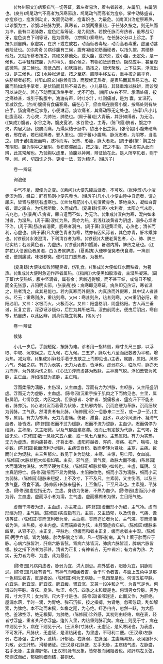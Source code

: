 <!-- { "loadSidebar": true } -->
　　(《台州原文》)痞积疝气一切等证，着左者易治，着右者较难，左属阳，右属阴也。(良务)鸠尾动气不高者为风寒邪热，鸠尾动气而高者为痘疹。掌中动脉盛者，亦痘疹也，痘发则动止，发而仍动者，痘毒炽也。为最危。(《南溟》)治痘察寒热，以诊腹为主，诊腹以任脉为要。真寒者，以腹两旁虽热，于任脉久按之，则无热而为冷，虽有口渴脉数，痘色红紫等证，是为假热。若按任脉而有热者，虽寒战切牙，痘色淡白下利等证，是为假寒。 (《宗柳》)察寒热，在任脉水分以上诊之。手按久则自辨。察虚实，在脐下或左或右，动而低者毒轻，动而高者毒重，虚里动甚者险证也。(《诊病奇 》)病诊腹有三候，腹有凝结如筋而硬者，以指久按，其硬移他处。又就所移者按之，其硬又移他处。或大腹，或脐旁，或小腹，无定处，是一候也。右手轻轻按腹，为时稍久，潜心候之，有物如蚯蚓蠢动，隐然应手，甚至腹底微鸣，是二候也。高低凸凹，如畎亩状。熟按之，起伏聚散，上下往来，浮沉出没，是三候也。(玄 )水肿胀满证，按之至脐，脐随手移左右，重手按之离乎脊，失脐根者必死。(《阳山原文》)脉候有热，而腹候无热者，是表热而其热易去也。按腹而热如烧手掌者，是伏热而其热不易去也。小儿暴热，其轻重难以脉辨，而诊腹可以决定矣。若心下动而其热烙手者，尤不可忽。(南阳)左右不容、承满处痛，按之痛益甚，或引于胸腹中，漉漉有声，时吐水汁，吐则痛减，是为 囊。宜温药，宜减饮食。(台州)腹痛有食痛积痛，痛在心下，瘀血痛在脐旁小腹，按痛处则有块应手。肠痈痛右足挛急，小便淋沥。痰饮痛者，其痛动移无定处也。(东郭)凡小儿肚腹高起，为心突，为肺胀，肺绝也。(周于蕃)肚大青筋，其卧如缚者，为无治。(《集成》)腹者，水谷之海，腹皮宽浓，水谷盈也，主寿。(陈飞霞)脐者，腹之中央，内居大肠。绕脐而痛，乃燥屎结于肠中，欲出不出之状。(张令韶)小腹未硬痛者，邪在表，若已硬痛者，邪入里也。(周于蕃)小腹痛，脉沉迟者，为阴寒，当温之。(周于蕃)腹胀而鸣，肢冷而泻，发热、形瘦，脉大者死。(周于蕃)按：胸主分布阴阳，腹为阴中之至阴。食积痰滞瘀血，按之拒、按之不拒，其中虚实从此而辨，此其常解也。乃验胸以虚里，验腹以神阙，辨证恰在此。是人所罕见者，则于望、闻、问、切四诊之外，更增一法，较为精详。(惕厉子)

　　卷一·辨证

　　询溲便

　　中气不足，溲便为之变。(《素问》)大便先硬后溏者，不可攻。(张仲景)凡小溲赤涩为热，经曰：肝有热则小便先赤也。(惕厉子)凡小儿小便由睡中自遗者，谓之尿床，皆肾与膀胱有虚寒也。(《兰台规范》)小儿初溲黄赤色，落地良久，凝如白膏者，谓之尿白。为伤脾所致，久而成疳。(夏禹铸)伤寒小水利者，太阳之气未剧，吉兆也。(张景岳)凡病者，尿自遗而不如，为无治。(《集成》)溲白为寒，混白如米泔者，为湿热。(周于蕃)溲红为热，黄亦为热，若浅红淡黄者为阴虚，溺多心烦者不治。(周于蕃)肠热者溺黄，肠寒者溺白。(周于蕃)溲短黄涩痛，心热也；清长而利，心虚也。(周于蕃)凡大便色青者为寒，然亦有因风泻者，其色亦青，肝木乘脾也。(《铁镜》)水液澄清，下利清谷者为寒。(《铁镜》)大便老黄色者，心、肺、脾三经实热；若淡黄色者，为虚热。(《铁镜》)粪如蟹渤，暑湿内搏，脾热之证也。(江梦花)大便酱色者属湿，白色者属脾虚。(夏禹铸)大便味馊臭者伤食滞，一痛则便，便则痛减，味极秽臭，便时肛门恶热者，为极热。

　　(夏禹铸)大便味如败卵腥臭者，伤乳食。(《集成》)大便如红水而粘者，为暑热。(《集成》)大便时急迫作声者属热。(《指南》)大便黑如胶漆者，主湿热凝滞。(周于蕃)大便热结，腹中坚满者，属有余；若新近得解，而不甚干结，或旬日不解，而全无胀意，非阳明实邪。(张景岳)按：病寒即见寒证，病热即见热证，寒者温之，热者清之，此其易能也。若内真寒而外假热，内真热而外假寒，其中误人者甚伙。经云：重寒则热，重热则寒。又曰：寒甚则热，热甚则寒。又曰重阴必阳，重阳必阴。又曰：水极而火，火极而水。又曰：阳盛格阴，阴盛格阳。古人再三垂诫，反复立言，深恐证涉疑似，后世为其所惑耳。溲由前阴出，便由后阴出，寒自寒，热自热，以此区辨，则真假能立判矣。(惕厉子)

　　卷一·辨证

　　候脉

　　小儿一岁后，手腕短促，按脉为难。诊者用一指转侧，辨寸关尺三部，以浮取、中取、沉取候之。左九候，右九候。三五岁，脉以七八至而细数者为平和。增为热，减为寒。(《集成》)浮(轻手着于皮肤之上而即见也。)主表，属腑，属阳。风邪六气，外因之病。有力为表实，无力为表虚，皆浮也。虚弱病久，临危时，脉亦无力而浮，为外感内伤之别。(《心法》)浮而虚甚为散脉，主神离气脱。浮如葱管为芤脉，主亡血。浮如按鼓为革脉，主亡精。

　　浮而柔细为濡脉，主伤湿，又主血虚。浮而有力为洪脉，主呕胀，又主阳盛阴虚。浮而无力为虚脉，主血虚。(陈修园)沉重手按于肌肉之下而始见也。主里，属脏属阴，七情饮食，内因之病。但暴怒者、水肿者、腹痛极者、瘟疫汗下不能出者，脉亦沉。(《心法》)沉而着骨为伏脉，主热邪内郁。沉而底硬为革脉，沉而细软为弱脉，主气衰，然清贵者有此脉。(陈修园)迟(一息脉来二三至，或一息一至。)主寒，属阴。有力为寒痛，无力为虚痛。伤暑、滞食、困水，以及冷风迫汗、凝滞气血者，脉皆迟。(陈修园)迟而不愆为缓脉，迟而不流为涩脉，主血少。迟而偶停为结脉，主积聚，又主阳微，以及气郁血壅痰滞。迟而止有定数为代脉，主气竭，妊娠无忌。(东修园)数一息脉来五六至，或一息七八至也。主热属阳。有力为实热，无力为虚热。但内痛甚者、汗将出者、虚阳将越者、泻痢、痞疡、初产、喘咳、脉亦数。(陈修园)数而流利为滑脉，主痰饮食积。数而牵转为紧脉，主寒，主痛。数而时止为促脉，主三焦郁火。数见于关为动脉，主痛、主惊，男亡阳，女血崩。(陈修园)大脉状粗大如指如箸。主实，邪气盛，胃气衰，故脉大而不缓。(陈修园)大而涌沸为洪脉，大而坚硬为实脉。(陈修园)细脉状细小如线也。主虚，属阴。又主真阴将亡。(陈修园)细而不显为微脉，主阳微欲绝。细而小浮为濡脉，细而小沉为弱脉。(陈修园)短脉来短促，上不及寸，下不及尺。主素弱，又主伤酒，以及三焦气壅，宿食不消。(陈修园)长脉来迢长，上至鱼际，下至尺泽也。主素强，平脉也。(陈修园)虚应指无力。主虚。身热为伤暑，不热为血少。(陈修园)虚而沉小者为弱，主血虚。虚而浮小者为濡，主气虚。虚而模糊者为微，主目阳气绝。

　　虚而干滞者为涩，主血虚，亦主死血。(陈修园)虚而形小为细，主气冷。虚而形缩为短，主气损。(陈修园)实应指有力。主实，又主热郁，以及伤食、气痛、谵语等证。(陈修园)实而流利者为滑，主血病。实而迢长者为长，主气滞。实而涌沸者为洪，主热极，亦主内虚。实而端直者为弦，主肝邪症瘕疝疟。(陈修园)缓脉来四至，从容不迫。主正复，平脉也。但缓而和者主正复，缓而怠者主中湿。(陈修园)两手六部，皆为肺脉。肺为脏腑之华盖，凡一切脏腑病，其气上薰于肺而应于脉。心病六脉皆洪，肝病六脉皆弦，肾病六脉皆沉，肺病六脉皆涩，脾病六脉皆缓。按之指下浊者为邪甚，清者为正复；有神者吉，无神者凶；有力者为热、为实，无力者为寒、为虚，此为最验。

　　(陈修园)凡病内虚者，脉弱为宜，洪大则忌。病外感者，阳脉为宜，阴脉则忌。(陈修园)凡脉有胃气，有神气而和缓者吉，合于时令者吉，与面上五色中见那一色相生者吉，反是者凶。(陈修园)何为无病脉。一息四至是也。何谓五脏早脉。心宜洪，肺宜涩，肝宜弦，脾宜缓，肾宜沉，又兼一段冲和之气，为胃气是也。何谓四时平脉。春弦、夏洪、秋涩、冬沉、四季之末和缓是也。何谓男女异脉。男为阳，寸大于尺；女为阴，尺大于寸是也。(陈修园)雀啄连连，止而又作，为肝绝。屋漏水落，半时一滴，为胃绝。弹石沉弦，按之指搏，为肾绝。忽密忽疏，乱如解索，为脾绝。本不动而末摇，如鱼之翔，为心绝。虾游冉冉，忽然一跃，为大肠绝。釜沸空浮，绝无根脚，为肺绝。(陈修园)诊外感，其初则由经络，病在表，轻者寸浮盛，重者关尺亦浮盛。迨传入里，内热重则脉沉矣。病在上则见于寸，病在中则见于关，病在下则见于尺。(王汉皋)寸脉伏，无虚证，是风寒闭也，为表虚，不可发汗。尺脉伏，无虚证，是湿热闭也，为里虚，不可利二便。(王汉皋)左脉弱，右脉强，主汗多，遗精，肝郁证。右脉弱，左脉强，主腹痛易怒。及误服补火丸散，必生肝热，滑精诸证。(王汉皋)右脉盛，左手无脉，主痰结气虚。左脉盛，右手无脉，主食滞肝郁。(王汉皋)脉有反象，皆郁极而闭阻者也。如肝病左关弦，郁则弦而细，郁极则细而结，甚则伏。

